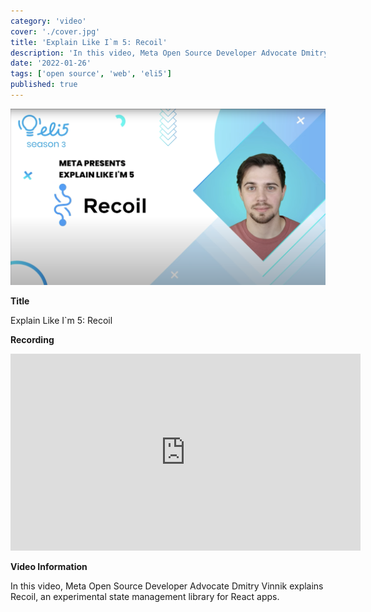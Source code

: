```yaml
---
category: 'video'
cover: './cover.jpg'
title: 'Explain Like I`m 5: Recoil'
description: 'In this video, Meta Open Source Developer Advocate Dmitry Vinnik explains Recoil, an experimental state management library for React apps.'
date: '2022-01-26'
tags: ['open source', 'web', 'eli5']
published: true
---
```

![cover](./cover.jpg)

**Title**

Explain Like I`m 5: Recoil

**Recording**

<iframe width="560" height="315" src="https://www.youtube.com/embed/U9XStcquQyY" title="YouTube video player" frameborder="0" allow="accelerometer; autoplay; clipboard-write; encrypted-media; gyroscope; picture-in-picture" allowfullscreen></iframe>

<br>

**Video Information**

In this video, Meta Open Source Developer Advocate Dmitry Vinnik explains Recoil, an experimental state management library for React apps.